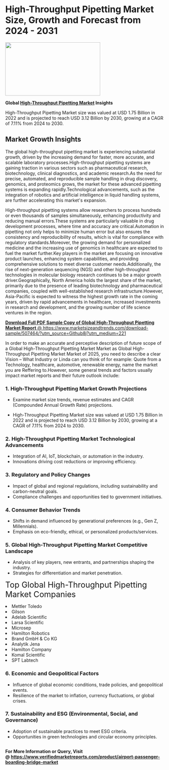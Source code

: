 <H1>High-Throughput Pipetting Market Size, Growth and Forecast from 2024 - 2031</H1><img class="aligncenter size-medium wp-image-584254" src="https://thirdeyenews.in/wp-content/uploads/2024/09/Global-Market-Research-300x168.jpeg" alt="" width="300" height="168" /><p><strong>Global&nbsp;<a href="https://www.marketsizeandtrends.com/download-sample/507464/?utm_source=Github8j?utm_medium=221">High-Throughput Pipetting Market</a> Insights</strong></p><p>High-Throughput Pipetting Market size was valued at USD 1.75 Billion in 2022 and is projected to reach USD 3.12 Billion by 2030, growing at a CAGR of 7.11% from 2024 to 2030.</p><p><h2>Market Growth Insights</h2> <p>The global high-throughput pipetting market is experiencing substantial growth, driven by the increasing demand for faster, more accurate, and scalable laboratory processes.High-throughput pipetting systems are gaining traction in various sectors such as pharmaceutical research, biotechnology, clinical diagnostics, and academic research.As the need for precise, automated, and reproducible sample handling in drug discovery, genomics, and proteomics grows, the market for these advanced pipetting systems is expanding rapidly.Technological advancements, such as the integration of robotics and artificial intelligence in liquid handling systems, are further accelerating this market's expansion.</p> <p><a href="#"></a></p> <p>High-throughput pipetting systems allow researchers to process hundreds or even thousands of samples simultaneously, enhancing productivity and reducing manual errors.These systems are particularly valuable in drug development processes, where time and accuracy are critical.Automation in pipetting not only helps to minimize human error but also ensures the consistency and reproducibility of results, which is vital for compliance with regulatory standards.Moreover, the growing demand for personalized medicine and the increasing use of genomics in healthcare are expected to fuel the market further.Key players in the market are focusing on innovative product launches, enhancing system capabilities, and providing comprehensive solutions to meet diverse customer needs.Additionally, the rise of next-generation sequencing (NGS) and other high-throughput technologies in molecular biology research continues to be a major growth driver.Geographically, North America holds the largest share of the market, primarily due to the presence of leading biotechnology and pharmaceutical companies, coupled with well-established research infrastructure.However, Asia-Pacific is expected to witness the highest growth rate in the coming years, driven by rapid advancements in healthcare, increased investments in research and development, and the growing number of life science ventures in the region.</p> <p><a href="#"></p><p><span class=""><strong>Download Full PDF Sample Copy of Global High-Throughput Pipetting Market Report</strong> @ <a href="https://www.marketsizeandtrends.com/download-sample/507464/?utm_source=Github8j?utm_medium=221" target="_blank">https://www.marketsizeandtrends.com/download-sample/507464/?utm_source=Github8j?utm_medium=221</a></span></p><p>In order to make an accurate and perceptive description of future scope of a Global&nbsp;High-Throughput Pipetting Market Market as Global&nbsp;High-Throughput Pipetting Market Market of 2025, you need to describe a clear Vision &ndash; What Industry or Linda can you think of for example: Quote from a Technology, healthcare, automotive, renewable energy, name the market you are Reffering to.However, some general trends and factors usually impact market reports and their future outlook include:</p><h3>1.&nbsp;<strong>High-Throughput Pipetting Market Growth Projections</strong></h3><ul><li>Examine market size trends, revenue estimates and CAGR (Compounded Annual Growth Rate) projections.</li><li><p>High-Throughput Pipetting Market size was valued at USD 1.75 Billion in 2022 and is projected to reach USD 3.12 Billion by 2030, growing at a CAGR of 7.11% from 2024 to 2030.</p></li></ul><h3>2.&nbsp;<strong>High-Throughput Pipetting Market Technological Advancements</strong></h3><ul><li>Integration of AI, IoT, blockchain, or automation in the industry.</li><li>Innovations driving cost reductions or improving efficiency.</li></ul><h3>3.&nbsp;<strong>Regulatory and Policy Changes</strong></h3><ul><li>Impact of global and regional regulations, including sustainability and carbon-neutral goals.</li><li>Compliance challenges and opportunities tied to government initiatives.</li></ul><h3>4.&nbsp;<strong>Consumer Behavior Trends</strong></h3><ul><li>Shifts in demand influenced by generational preferences (e.g., Gen Z, Millennials).</li><li>Emphasis on eco-friendly, ethical, or personalized products/services.</li></ul><h3>5.&nbsp;<strong>Global High-Throughput Pipetting Market Competitive Landscape</strong></h3><ul><li>Analysis of key players, new entrants, and partnerships shaping the industry.</li><li>Strategies for differentiation and market penetration.</li></ul><p data-pm-slice="1 1 []"><span style="color: inherit; font-family: inherit; font-size: 25px;">Top Global High-Throughput Pipetting Market Companies</span></p><div class="" data-test-id=""><p><li>Mettler Toledo</li><li> Gilson</li><li> Adelab Scientific</li><li> Larsa Scientific</li><li> Microsep</li><li> Hamilton Robotics</li><li> Brand GmbH & Co KG</li><li> Analytik Jena</li><li> Hamilton Company</li><li> Komal Scientific</li><li> SPT Labtech</li></p></div><h3>6.&nbsp;<strong>Economic and Geopolitical Factors</strong></h3><ul><li>Influence of global economic conditions, trade policies, and geopolitical events.</li><li>Resilience of the market to inflation, currency fluctuations, or global crises.</li></ul><h3>7.&nbsp;<strong>Sustainability and ESG (Environmental, Social, and Governance)</strong></h3><ul><li>Adoption of sustainable practices to meet ESG criteria.</li><li>Opportunities in green technologies and circular economy principles.</li></ul><h2><strong style="font-size: 14px;">For More Information or Query, Visit @&nbsp;</strong><a style="background-color: #ffffff; font-size: 14px;" href="https://www.marketsizeandtrends.com/report/high-throughput-pipetting-market/" target="_blank">https://www.verifiedmarketreports.com/product/airport-passenger-boarding-bridge-market</a></h2>